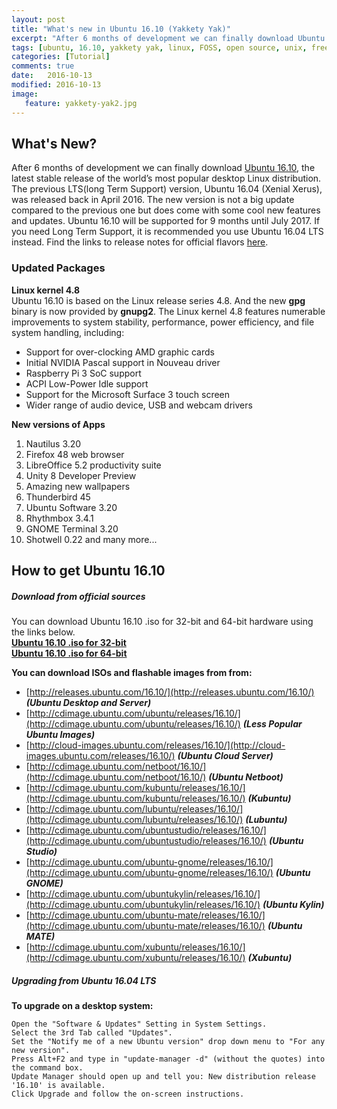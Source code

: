 ```yaml
---
layout: post
title: "What's new in Ubuntu 16.10 (Yakkety Yak)"
excerpt: "After 6 months of development we can finally download Ubuntu 16.10, the latest stable release of the world’s most popular desktop Linux distribution. Here are the top things to do after installing Ubuntu 16.10."
tags: [ubuntu, 16.10, yakkety yak, linux, FOSS, open source, unix, free, canonical, tutorial ]
categories: [Tutorial]
comments: true
date:   2016-10-13
modified: 2016-10-13
image:
   feature: yakkety-yak2.jpg
---
```


## What's New?
After 6 months of development we can finally download [Ubuntu 16.10](https://www.ubuntu.com/download/desktop), the latest stable release of the world’s most popular desktop Linux distribution. The previous LTS(long Term Support) version, Ubuntu 16.04 (Xenial Xerus), was released back in April 2016. The new version is not a big update compared to the previous one but does come with some cool new features and updates. Ubuntu 16.10 will be supported for 9 months until July 2017. If you need Long Term Support, it is recommended you use Ubuntu 16.04 LTS instead. Find the links to release notes for official flavors [here](https://wiki.ubuntu.com/YakketyYak/ReleaseNotes#Official_flavours). 

### Updated Packages
**Linux kernel 4.8**<br>
Ubuntu 16.10 is based on the Linux release series 4.8. And the new **gpg** binary is now provided by **gnupg2**. The Linux kernel 4.8 features numerable improvements to system stability, performance, power efficiency, and file system handling, including:
 * Support for over-clocking AMD graphic cards
 * Initial NVIDIA Pascal support in Nouveau driver
 * Raspberry Pi 3 SoC support
 * ACPI Low-Power Idle support
 * Support for the Microsoft Surface 3 touch screen
 * Wider range of audio device, USB and webcam drivers

**New versions of Apps**<br>
1. Nautilus 3.20
2. Firefox 48 web browser
3. LibreOffice 5.2 productivity suite
4. Unity 8 Developer Preview
5. Amazing new wallpapers
6. Thunderbird 45
7. Ubuntu Software 3.20
8. Rhythmbox 3.4.1
9. GNOME Terminal 3.20
10. Shotwell 0.22 and many more...

## How to get Ubuntu 16.10

##### Download from official sources

You can download Ubuntu 16.10 .iso for 32-bit and 64-bit hardware using the links below.<br>
[**Ubuntu 16.10 .iso for 32-bit**](http://releases.ubuntu.com/16.10/ubuntu-16.10-desktop-i386.iso)<br> 
[**Ubuntu 16.10 .iso for 64-bit**](http://releases.ubuntu.com/16.10/ubuntu-16.10-desktop-amd64.iso)

**You can download ISOs and flashable images from from:**
 * [http://releases.ubuntu.com/16.10/](http://releases.ubuntu.com/16.10/)  **_(Ubuntu Desktop and Server)_**
 * [http://cdimage.ubuntu.com/ubuntu/releases/16.10/](http://cdimage.ubuntu.com/ubuntu/releases/16.10/)  **_(Less Popular Ubuntu Images)_**
 * [http://cloud-images.ubuntu.com/releases/16.10/](http://cloud-images.ubuntu.com/releases/16.10/)  **_(Ubuntu Cloud Server)_**
 * [http://cdimage.ubuntu.com/netboot/16.10/](http://cdimage.ubuntu.com/netboot/16.10/)  **_(Ubuntu Netboot)_**
 * [http://cdimage.ubuntu.com/kubuntu/releases/16.10/](http://cdimage.ubuntu.com/kubuntu/releases/16.10/)  **_(Kubuntu)_**
 * [http://cdimage.ubuntu.com/lubuntu/releases/16.10/](http://cdimage.ubuntu.com/lubuntu/releases/16.10/)  **_(Lubuntu)_**
 * [http://cdimage.ubuntu.com/ubuntustudio/releases/16.10/](http://cdimage.ubuntu.com/ubuntustudio/releases/16.10/)  **_(Ubuntu Studio)_**
 * [http://cdimage.ubuntu.com/ubuntu-gnome/releases/16.10/](http://cdimage.ubuntu.com/ubuntu-gnome/releases/16.10/)  **_(Ubuntu GNOME)_**
 * [http://cdimage.ubuntu.com/ubuntukylin/releases/16.10/](http://cdimage.ubuntu.com/ubuntukylin/releases/16.10/)  **_(Ubuntu Kylin)_**
 * [http://cdimage.ubuntu.com/ubuntu-mate/releases/16.10/](http://cdimage.ubuntu.com/ubuntu-mate/releases/16.10/)  **_(Ubuntu MATE)_**
 * [http://cdimage.ubuntu.com/xubuntu/releases/16.10/](http://cdimage.ubuntu.com/xubuntu/releases/16.10/)  **_(Xubuntu)_**

##### Upgrading from Ubuntu 16.04 LTS

**To upgrade on a desktop system:**
```   
Open the "Software & Updates" Setting in System Settings.
Select the 3rd Tab called "Updates".
Set the "Notify me of a new Ubuntu version" drop down menu to "For any new version".
Press Alt+F2 and type in "update-manager -d" (without the quotes) into the command box.
Update Manager should open up and tell you: New distribution release '16.10' is available.
Click Upgrade and follow the on-screen instructions. 
```


